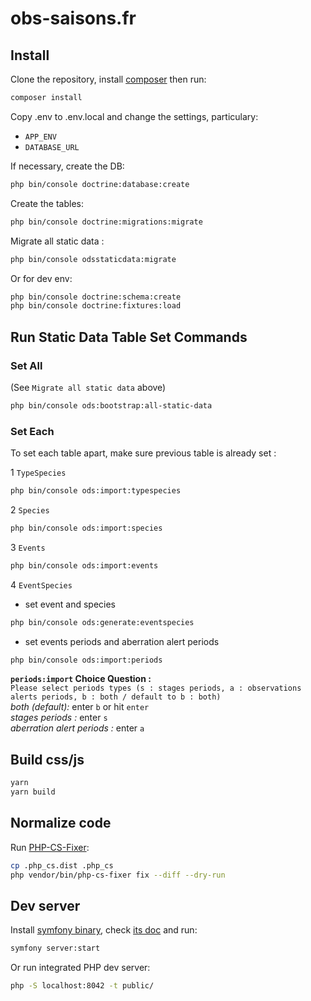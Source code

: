 # obs-saisons.fr

## Install

Clone the repository, install [composer](https://getcomposer.org/download/) then run:
```bash
composer install
```

Copy .env to .env.local and change the settings, particulary:
- `APP_ENV`
- `DATABASE_URL`

If necessary, create the DB:
```bash
php bin/console doctrine:database:create
```

Create the tables:
```bash
php bin/console doctrine:migrations:migrate
```
Migrate all static data :
```bash
php bin/console odsstaticdata:migrate
```

Or for dev env:
```bash
php bin/console doctrine:schema:create
php bin/console doctrine:fixtures:load
```

## Run Static Data Table Set Commands
### Set All 
(See `Migrate all static data` above)
```bash
php bin/console ods:bootstrap:all-static-data
```
### Set Each
To set each table apart, make sure previous table is already set :

1 `TypeSpecies`
```bash
php bin/console ods:import:typespecies
```

2 `Species`
```bash
php bin/console ods:import:species
```

3 `Events`
```bash
php bin/console ods:import:events
```

4 `EventSpecies`
- set event and species
```bash
php bin/console ods:generate:eventspecies
```
- set events periods and aberration alert periods
```bash
php bin/console ods:import:periods
```

**`periods:import` Choice Question :**\
`Please select periods types (s : stages periods, a : observations alerts periods, b : both / default to b : both)`\
_both (default):_ enter `b` or hit `enter`\
_stages periods :_ enter `s`\
_aberration alert periods :_ enter `a`
    

## Build css/js

```bash
yarn
yarn build
```

## Normalize code

Run [PHP-CS-Fixer](https://github.com/FriendsOfPhp/PHP-CS-Fixer):

```bash
cp .php_cs.dist .php_cs
php vendor/bin/php-cs-fixer fix --diff --dry-run
```

## Dev server

Install [symfony binary](https://symfony.com/download), check [its doc](https://symfony.com/doc/current/setup/symfony_server.html) and run:
```bash
symfony server:start
```

Or run integrated PHP dev server:
```bash
php -S localhost:8042 -t public/
```
